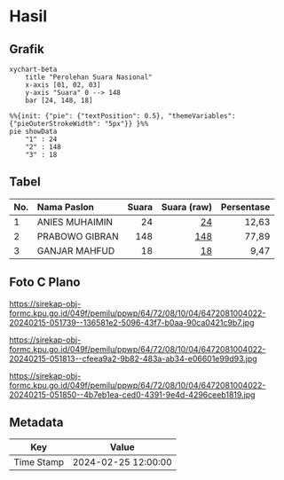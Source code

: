 # Hasil

## Grafik

```mermaid
xychart-beta
    title "Perolehan Suara Nasional"
    x-axis [01, 02, 03]
    y-axis "Suara" 0 --> 148
    bar [24, 148, 18]
```

```mermaid
%%{init: {"pie": {"textPosition": 0.5}, "themeVariables": {"pieOuterStrokeWidth": "5px"}} }%%
pie showData
    "1" : 24
    "2" : 148
    "3" : 18
```

## Tabel

| No. | Nama Paslon    | Suara | Suara (raw) | Persentase |
|:--- |:-------------- | -----:| -----------:| ----------:|
| 1   | ANIES MUHAIMIN | 24    | [24][p-1]   | 12,63      |
| 2   | PRABOWO GIBRAN | 148   | [148][p-2]  | 77,89      |
| 3   | GANJAR MAHFUD  | 18    | [18][p-3]   | 9,47       |


[p-1]: https://github.com/gigit-pemilu/pemilu-2024/blob/main/pilpres/hitung-suara/sub/64-kalimantan-timur/sub/72-kota-samarinda/sub/08-sungai-pinang/sub/1004-mugirejo/sub/022-tps/sub/paslon-1.txt
[p-2]: https://github.com/gigit-pemilu/pemilu-2024/blob/main/pilpres/hitung-suara/sub/64-kalimantan-timur/sub/72-kota-samarinda/sub/08-sungai-pinang/sub/1004-mugirejo/sub/022-tps/sub/paslon-2.txt
[p-3]: https://github.com/gigit-pemilu/pemilu-2024/blob/main/pilpres/hitung-suara/sub/64-kalimantan-timur/sub/72-kota-samarinda/sub/08-sungai-pinang/sub/1004-mugirejo/sub/022-tps/sub/paslon-3.txt

## Foto C Plano

https://sirekap-obj-formc.kpu.go.id/049f/pemilu/ppwp/64/72/08/10/04/6472081004022-20240215-051739--136581e2-5096-43f7-b0aa-90ca0421c9b7.jpg

https://sirekap-obj-formc.kpu.go.id/049f/pemilu/ppwp/64/72/08/10/04/6472081004022-20240215-051813--cfeea9a2-9b82-483a-ab34-e06601e99d93.jpg

https://sirekap-obj-formc.kpu.go.id/049f/pemilu/ppwp/64/72/08/10/04/6472081004022-20240215-051850--4b7eb1ea-ced0-4391-9e4d-4296ceeb1819.jpg


## Metadata

| Key        | Value               |
| ---------- | ------------------- |
| Time Stamp | 2024-02-25 12:00:00 |




